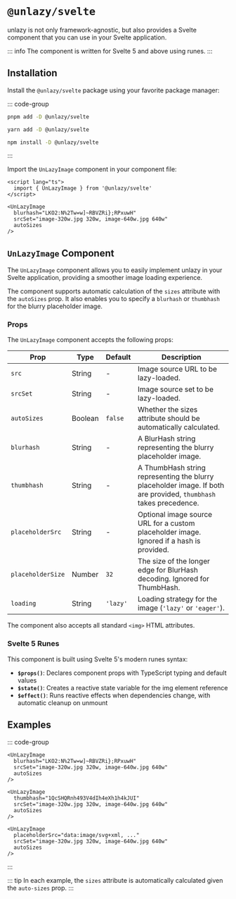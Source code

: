 # `@unlazy/svelte`

unlazy is not only framework-agnostic, but also provides a Svelte component that you can use in your Svelte application.

::: info
The component is written for Svelte 5 and above using runes.
:::

## Installation

Install the `@unlazy/svelte` package using your favorite package manager:

::: code-group
  ```bash [pnpm]
  pnpm add -D @unlazy/svelte
  ```
  ```bash [yarn]
  yarn add -D @unlazy/svelte
  ```
  ```bash [npm]
  npm install -D @unlazy/svelte
  ```
:::

Import the `UnLazyImage` component in your component file:

```svelte
<script lang="ts">
  import { UnLazyImage } from '@unlazy/svelte'
</script>

<UnLazyImage
  blurhash="LKO2:N%2Tw=w]~RBVZRi};RPxuwH"
  srcSet="image-320w.jpg 320w, image-640w.jpg 640w"
  autoSizes
/>
```

## `UnLazyImage` Component

The `UnLazyImage` component allows you to easily implement unlazy in your Svelte application, providing a smoother image loading experience.

The component supports automatic calculation of the `sizes` attribute with the `autoSizes` prop. It also enables you to specify a `blurhash` or `thumbhash` for the blurry placeholder image.

### Props

The `UnLazyImage` component accepts the following props:

| Prop | Type | Default | Description |
| --- | --- | --- | --- |
| `src` | String | - | Image source URL to be lazy-loaded. |
| `srcSet` | String | - | Image source set to be lazy-loaded. |
| `autoSizes` | Boolean | `false` | Whether the sizes attribute should be automatically calculated. |
| `blurhash` | String | - | A BlurHash string representing the blurry placeholder image. |
| `thumbhash` | String | - | A ThumbHash string representing the blurry placeholder image. If both are provided, `thumbhash` takes precedence. |
| `placeholderSrc` | String | - | Optional image source URL for a custom placeholder image. Ignored if a hash is provided. |
| `placeholderSize` | Number | `32` | The size of the longer edge for BlurHash decoding. Ignored for ThumbHash. |
| `loading` | String | `'lazy'` | Loading strategy for the image (`'lazy'` or `'eager'`). |

The component also accepts all standard `<img>` HTML attributes.

### Svelte 5 Runes

This component is built using Svelte 5's modern runes syntax:

- **`$props()`**: Declares component props with TypeScript typing and default values
- **`$state()`**: Creates a reactive state variable for the img element reference
- **`$effect()`**: Runs reactive effects when dependencies change, with automatic cleanup on unmount

## Examples

::: code-group
  ```svelte [BlurHash]
  <UnLazyImage
    blurhash="LKO2:N%2Tw=w]~RBVZRi};RPxuwH"
    srcSet="image-320w.jpg 320w, image-640w.jpg 640w"
    autoSizes
  />
  ```
  ```svelte [ThumbHash]
  <UnLazyImage
    thumbhash="1QcSHQRnh493V4dIh4eXh1h4kJUI"
    srcSet="image-320w.jpg 320w, image-640w.jpg 640w"
    autoSizes
  />
  ```
  ```svelte [Inlined placeholder image]
  <UnLazyImage
    placeholderSrc="data:image/svg+xml, ..."
    srcSet="image-320w.jpg 320w, image-640w.jpg 640w"
    autoSizes
  />
  ```
:::

::: tip
In each example, the `sizes` attribute is automatically calculated given the `auto-sizes` prop.
:::
